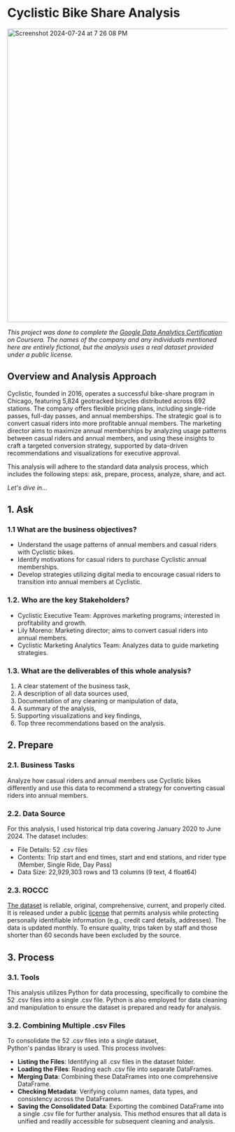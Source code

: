 # Cyclistic Bike Share Analysis
<img width="671" alt="Screenshot 2024-07-24 at 7 26 08 PM" src="https://github.com/user-attachments/assets/a29c67c8-da6a-47a8-be44-eba6e524d8d6">

*This project was done to complete the [Google Data Analytics Certification](https://www.coursera.org/professional-certificates/google-data-analytics) on Coursera. The names of the company and any individuals mentioned here are entirely fictional, but the analysis uses a real dataset provided under a public license.*

## Overview and Analysis Approach

Cyclistic, founded in 2016, operates a successful bike-share program in Chicago, featuring 5,824 geotracked bicycles distributed across 692 stations. The company offers flexible pricing plans, including single-ride passes, full-day passes, and annual memberships. The strategic goal is to convert casual riders into more profitable annual members. The marketing director aims to maximize annual memberships by analyzing usage patterns between casual riders and annual members, and using these insights to craft a targeted conversion strategy, supported by data-driven recommendations and visualizations for executive approval. <br>

This analysis will adhere to the standard data analysis process, which includes the following steps: ask, prepare, process, analyze, share, and act. <br>

*Let's dive in...*

## 1. Ask

### 1.1 What are the business objectives?

* Understand the usage patterns of annual members and casual riders with Cyclistic bikes.
* Identify motivations for casual riders to purchase Cyclistic annual memberships.
* Develop strategies utilizing digital media to encourage casual riders to transition into annual members at Cyclistic.

### 1.2. Who are the key Stakeholders?

* Cyclistic Executive Team: Approves marketing programs; interested in profitability and growth.
* Lily Moreno: Marketing director; aims to convert casual riders into annual members.
* Cyclistic Marketing Analytics Team: Analyzes data to guide marketing strategies.

### 1.3. What are the deliverables of this whole analysis?

1. A clear statement of the business task,
2. A description of all data sources used,
3. Documentation of any cleaning or manipulation of data,
4. A summary of the analysis,
5. Supporting visualizations and key findings,
6. Top three recommendations based on the analysis.

## 2. Prepare

### 2.1. Business Tasks

Analyze how casual riders and annual members use Cyclistic bikes differently and use this data to recommend a strategy for converting casual riders into annual members.

### 2.2. Data Source

For this analysis, I used historical trip data covering January 2020 to June 2024. The dataset includes:
* File Details: 52 .csv files
* Contents: Trip start and end times, start and end stations, and rider type (Member, Single Ride, Day Pass)
* Data Size: 22,929,303 rows and 13 columns (9 text, 4 float64)

### 2.3. ROCCC

[The dataset]((https://divvybikes.com/system-data)) is reliable, original, comprehensive, current, and properly cited.  It is released under a public [license]((https://www.divvybikes.com/data-license-agreement)) that permits analysis while protecting personally identifiable information (e.g., credit card details, addresses). The data is updated monthly. To ensure quality, trips taken by staff and those shorter than 60 seconds have been excluded by the source.

## 3. Process

### 3.1. Tools

This analysis utilizes Python for data processing, specifically to combine the 52 .csv files into a single .csv file. Python is also employed for data cleaning and manipulation to ensure the dataset is prepared and ready for analysis.

### 3.2. Combining Multiple .csv Files

To consolidate the 52 .csv files into a single dataset, Python's pandas library is used. This process involves:
* **Listing the Files**: Identifying all .csv files in the dataset folder.
* **Loading the Files**: Reading each .csv file into separate DataFrames.
* **Merging Data**: Combining these DataFrames into one comprehensive DataFrame.
* **Checking Metadata**: Verifying column names, data types, and consistency across the DataFrames.
* **Saving the Consolidated Data**: Exporting the combined DataFrame into a single .csv file for further analysis. This method ensures that all data is unified and readily accessible for subsequent cleaning and analysis.

